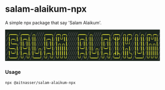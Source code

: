 # salam-alaikum-npx
A simple npx package that say 'Salam Alaikum'.

![alt salam-alaikum](https://github.com/aitnasser/salam-alaikum-npx/blob/master/salam.png?raw=true)
### Usage

```bash
npx @aitnasser/salam-alaikum-npx
```
